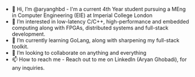 - 👋 Hi, I’m @aryanghbd - I'm a current 4th Year student pursuing a MEng in Computer Engineering (EIE) at Imperial College London
- 👀 I’m interested in low-latency C/C++, high-performance and embedded computing along with FPGAs, distributed systems and full-stack development.
- 🌱 I’m currently learning GoLang, along with sharpening my full-stack toolkit.
- 💞️ I’m looking to collaborate on anything and everything
- 📫 How to reach me - Reach out to me on LinkedIn (Aryan Ghobadi), for any inquiries.

<!---
aryanghbd/aryanghbd is a ✨ special ✨ repository because its `README.md` (this file) appears on your GitHub profile.
You can click the Preview link to take a look at your changes.
--->
